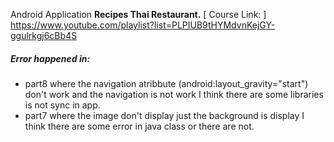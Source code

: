 Android Application
**Recipes Thai Restaurant.**
[ Course Link: ] https://www.youtube.com/playlist?list=PLPIUB9tHYMdvnKejGY-ggulrkgj6cBb4S

##### Error happened in:
- part8 
where the navigation atribbute (android:layout_gravity="start") don't work and the navigation is not work I think there are some libraries is not sync in app.
- part7
where the image don't display just the background is display I think there are some error in java class or there are not. 
